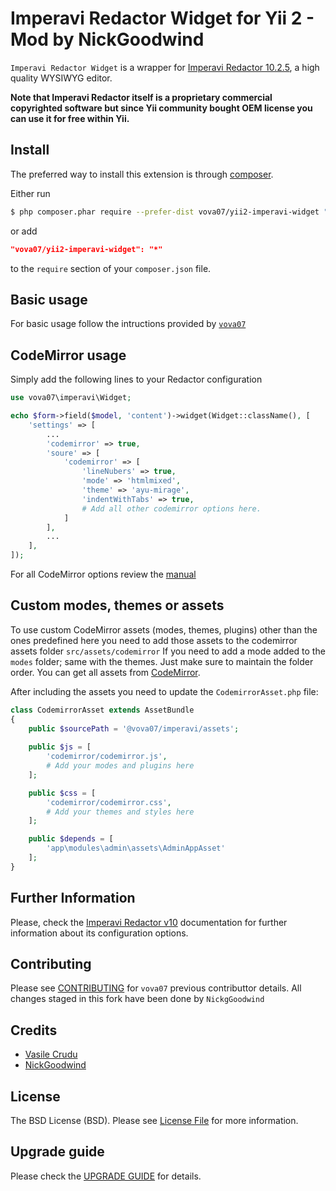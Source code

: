 # Imperavi Redactor Widget for Yii 2 - Mod by NickGoodwind

`Imperavi Redactor Widget` is a wrapper for [Imperavi Redactor 10.2.5](https://imperavi.com/assets/pdf/redactor-documentation-10.pdf),
a high quality WYSIWYG editor.

**Note that Imperavi Redactor itself is a proprietary commercial copyrighted software
but since Yii community bought OEM license you can use it for free within Yii.**

## Install

The preferred way to install this extension is through [composer](http://getcomposer.org/download/).

Either run

```bash
$ php composer.phar require --prefer-dist vova07/yii2-imperavi-widget "*"
```

or add

```json
"vova07/yii2-imperavi-widget": "*"
```

to the `require` section of your `composer.json` file.


## Basic usage

For basic usage follow the intructions provided by [`vova07`](https://github.com/vova07/yii2-imperavi-widget)

## CodeMirror usage

Simply add the following lines to your Redactor configuration
```php
use vova07\imperavi\Widget;

echo $form->field($model, 'content')->widget(Widget::className(), [
    'settings' => [
        ...
        'codemirror' => true,
        'soure' => [
            'codemirror' => [
                'lineNubers' => true,
                'mode' => 'htmlmixed',
                'theme' => 'ayu-mirage',
                'indentWithTabs' => true,
                # Add all other codemirror options here.
            ]
        ],
        ...
    ],
]);
```
For all CodeMirror options review the [manual](https://codemirror.net/doc/manual.html)

## Custom modes, themes or assets

To use custom CodeMirror assets (modes, themes, plugins) other than the ones predefined here you need to add those assets to the codemirror assets folder `src/assets/codemirror` If you need to add a mode added to the `modes` folder; same with the themes. Just make sure to maintain the folder order. You can get all assets from [CodeMirror](https://codemirror.net/).


After including the assets you need to update the `CodemirrorAsset.php` file:
```php
class CodemirrorAsset extends AssetBundle
{
    public $sourcePath = '@vova07/imperavi/assets';
    
    public $js = [
        'codemirror/codemirror.js',
        # Add your modes and plugins here
    ];

    public $css = [
        'codemirror/codemirror.css',
        # Add your themes and styles here
    ];

    public $depends = [
        'app\modules\admin\assets\AdminAppAsset'
    ];
}
```

## Further Information

Please, check the [Imperavi Redactor v10](https://imperavi.com/assets/pdf/redactor-documentation-10.pdf) documentation for further information about its configuration options.

## Contributing

Please see [CONTRIBUTING](CONTRIBUTING.md) for `vova07` previous contributtor details. All changes staged in this fork have been done by `NickgGoodwind`

## Credits

- [Vasile Crudu](https://github.com/vova07)
- [NickGoodwind](https://github.com/nickgoodwind)

## License

The BSD License (BSD). Please see [License File](LICENSE.md) for more information.

## Upgrade guide

Please check the [UPGRADE GUIDE](UPGRADE.md) for details. 
